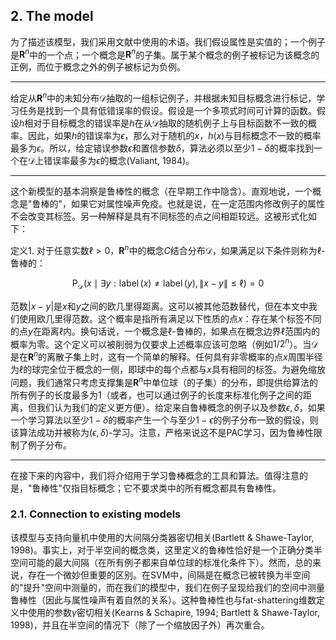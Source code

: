## 2. The model

为了描述该模型，我们采用文献中使用的术语。我们假设属性是实值的；一个例子是$\boldsymbol{R}^{n}$中的一个点；一个概念是$\boldsymbol{R}^{n}$的子集。属于某个概念的例子被标记为该概念的正例，而位于概念之外的例子被标记为负例。

---

给定从$\boldsymbol{R}^{n}$中的未知分布$\mathcal{D}$抽取的一组标记例子，并根据未知目标概念进行标记，学习任务是找到一个具有低错误率的假设。假设是一个多项式时间可计算的函数。假设$h$相对于目标概念的错误率是$h$在从$\mathcal{D}$抽取的随机例子上与目标函数不一致的概率。因此，如果$h$的错误率为$\epsilon$，那么对于随机的$x$，$h(x)$与目标概念不一致的概率最多为$\epsilon$。所以，给定错误参数$\epsilon$和置信参数$\delta$，算法必须以至少$1-\delta$的概率找到一个在$\mathcal{D}$上错误率最多为$\epsilon$的概念(Valiant, 1984)。

---

这个新模型的基本洞察是鲁棒性的概念（在早期工作中隐含）。直观地说，一个概念是"鲁棒的"，如果它对属性噪声免疫。也就是说，在一定范围内修改例子的属性不会改变其标签。另一种解释是具有不同标签的点之间相距较远。这被形式化如下：

定义1. 对于任意实数$\ell>0$，$\boldsymbol{R}^{n}$中的概念$C$结合分布$\mathcal{D}$，如果满足以下条件则称为$\ell$-鲁棒的：

$$
\mathrm{P}_{\mathcal{D}}(x \mid \exists y: \operatorname{label}(x) \neq \operatorname{label}(y),\|x-y\| \leq \ell)=0
$$

范数$|x-y|$是$x$和$y$之间的欧几里得距离。这可以被其他范数替代，但在本文中我们使用欧几里得范数。这个概率是指所有满足以下性质的点$x$：存在某个标签不同的点$y$在距离$\ell$内。换句话说，一个概念是$\ell$-鲁棒的，如果点在概念边界$\ell$范围内的概率为零。这个定义可以被削弱为仅要求上述概率应该可忽略（例如$1/2^n$）。当$\mathcal{D}$是在$\boldsymbol{R}^{n}$的离散子集上时，这有一个简单的解释。任何具有非零概率的点$x$周围半径为$\ell$的球完全位于概念的一侧，即球中的每个点都与$x$具有相同的标签。为避免缩放问题，我们通常只考虑支撑集是$\boldsymbol{R}^{n}$中单位球（的子集）的分布，即提供给算法的所有例子的长度最多为1（或者，也可以通过例子的长度来标准化例子之间的距离，但我们认为我们的定义更方便）。给定来自鲁棒概念的例子以及参数$\epsilon, \delta$，如果一个学习算法以至少$1-\delta$的概率产生一个与至少$1-\epsilon$的例子分布一致的假设，则该算法成功并被称为$(\epsilon, \delta)$-学习。注意，严格来说这不是PAC学习，因为鲁棒性限制了例子分布。

---

在接下来的内容中，我们将介绍用于学习鲁棒概念的工具和算法。值得注意的是，"鲁棒性"仅指目标概念；它不要求类中的所有概念都具有鲁棒性。

### 2.1. Connection to existing models

该模型与支持向量机中使用的大间隔分类器密切相关(Bartlett & Shawe-Taylor, 1998)。事实上，对于半空间的概念类，这里定义的鲁棒性恰好是一个正确分类半空间可能的最大间隔（在所有例子都来自单位球的标准化条件下）。然而，总的来说，存在一个微妙但重要的区别。在SVM中，间隔是在概念已被转换为半空间的"提升"空间中测量的，而在我们的模型中，我们在例子呈现给我们的空间中测量鲁棒性（因此与属性噪声有着自然的关系）。这种鲁棒性也与fat-shattering维数定义中使用的参数$\gamma$密切相关(Kearns & Schapire, 1994; Bartlett & Shawe-Taylor, 1998)，并且在半空间的情况下（除了一个缩放因子外）再次重合。